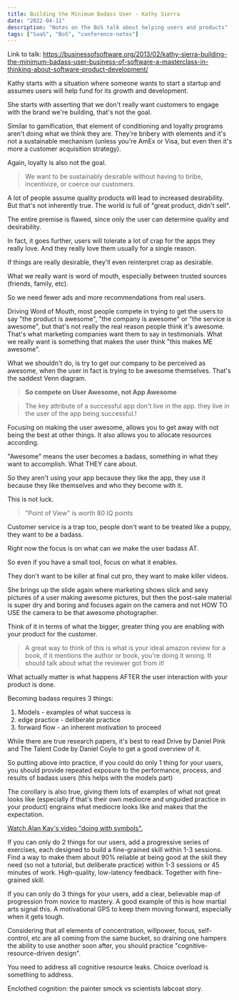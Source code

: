 ```yaml
---
title: Building the Minimum Badass User - Kathy Sierra
date: "2022-04-11"
description: "Notes on the BoS talk about helping users and products"
tags: ["SaaS", "BoS", "conference-notes"]
---
```


Link to talk: https://businessofsoftware.org/2013/02/kathy-sierra-building-the-minimum-badass-user-business-of-software-a-masterclass-in-thinking-about-software-product-development/

Kathy starts with a situation where someone wants to start a startup and assumes users will help fund for its growth and development.

She starts with asserting that we don't really want customers to engage with the brand we're building, that's not the goal.

Similar to gamification, that element of conditioning and loyalty programs aren't doing what we think they are. They're bribery with elements and it's not a sustainable mechanism (unless you're AmEx or Visa, but even then it's more a customer acquisition strategy).

Again, loyalty is also not the goal.

> We want to be sustainably desirable without having to bribe, incentivize, or coerce our customers.

A lot of people assume quality products will lead to increased desirability. But that's not inherently true. The world is full of "great product, didn't sell".

The entire premise is flawed, since only the user can determine quality and desirability.

In fact, it goes further, users will tolerate a lot of crap for the apps they really love. And they really love them usually for a single reason.

If things are really desirable, they'll even reinterpret crap as desirable.

What we really want is word of mouth, especially between trusted sources (friends, family, etc).

So we need fewer ads and more recommendations from real users.

Driving Word of Mouth, most people compete in trying to get the users to say "the product is awesome", "the company is awesome" or "the service is awesome", but that's not really the real reason people think it's awesome. That's what marketing companies want them to say in testimonials. What we really want is something that makes the user think "this makes ME awesome".

What we shouldn't do, is try to get our company to be perceived as awesome, when the user in fact is trying to be awesome themselves. That's the saddest Venn diagram.

> **So compete on User Awesome, not App Awesome**

> The key attribute of a successful app don't live in the app. they live in the user of the app being successful.!

Focusing on making the user awesome, allows you to get away with not being the best at other things. It also allows you to allocate resources according.

"Awesome" means the user becomes a badass, something in what they want to accomplish. What THEY care about.

So they aren't using your app because they like the app, they use it because they like themselves and who they become with it.

This is not luck.

> "Point of View" is worth 80 IQ points

Customer service is a trap too, people don't want to be treated like a puppy, they want to be a badass.

Right now the focus is on what can we make the user badass AT.

So even if you have a small tool, focus on what it enables.

They don't want to be killer at final cut pro, they want to make killer videos.

She brings up the slide again where marketing shows slick and sexy pictures of a user making awesome pictures, but then the post-sale material is super dry and boring and focuses again on the camera and not HOW TO USE the camera to be that awesome photographer.

Think of it in terms of what the bigger, greater thing you are enabling with your product for the customer.

> A great way to think of this is what is your ideal amazon review for a book, if it mentions the author or book, you're doing it wrong. It should talk about what the reviewer got from it!

What actually matter is what happens AFTER the user interaction with your product is done.

Becoming badass requires 3 things:

1. Models - examples of what success is
2. edge practice - deliberate practice
3. forward flow - an inherent motivation to proceed

While there are true research papers, it's best to read Drive by Daniel Pink and The Talent Code by Daniel Coyle to get a good overview of it.

So putting above into practice, if you could do only 1 thing for your users, you should provide repeated exposure to the performance, process, and results of badass users (this helps with the models part)

The corollary is also true, giving them lots of examples of what not great looks like (especially if that's their own mediocre and unguided practice in your product) engrains what mediocre looks like and makes that the expectation.

[Watch Alan Kay's video "doing with symbols".](https://www.youtube.com/watch?v=kzDpfk8YhlE)

If you can only do 2 things for our users, add a progressive series of exercises, each designed to build a fine-grained skill within 1-3 sessions. Find a way to make them about 90% reliable at being good at the skill they need (so not a tutorial, but deliberate practice) within 1-3 sessions or 45 minutes of work. High-quality, low-latency feedback. Together with fine-grained skill.

If you can only do 3 things for your users, add a clear, believable map of progression from novice to mastery. A good example of this is how martial arts signal this. A motivational GPS to keep them moving forward, especially when it gets tough.

Considering that all elements of concentration, willpower, focus, self-control, etc are all coming from the same bucket, so draining one hampers the ability to use another soon after, you should practice "cognitive-resource-driven design".

You need to address all cognitive resource leaks. Choice overload is something to address.

Enclothed cognition: the painter smock vs scientists labcoat story.
